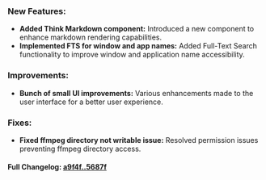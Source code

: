 ### **New Features:**
- **Added Think Markdown component:** Introduced a new component to enhance markdown rendering capabilities.
- **Implemented FTS for window and app names:** Added Full-Text Search functionality to improve window and application name accessibility.

### **Improvements:**
- **Bunch of small UI improvements:** Various enhancements made to the user interface for a better user experience.

### **Fixes:**
- **Fixed ffmpeg directory not writable issue:** Resolved permission issues preventing ffmpeg directory access.

#### **Full Changelog:** [a9f4f..5687f](https://github.com/mediar-ai/skyprompt/compare/a9f4f..5687f)

